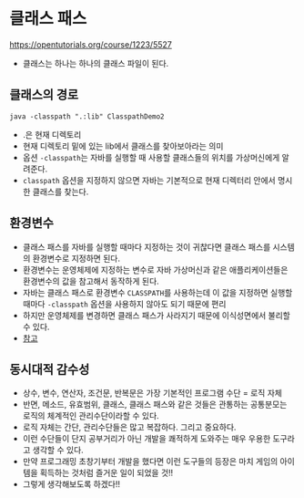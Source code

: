 # 클래스 패스  

https://opentutorials.org/course/1223/5527  

- 클래스는 하나는 하나의 클래스 파일이 된다.  

## 클래스의 경로  

`java -classpath ".:lib" ClasspathDemo2`  
- .은 현재 디렉토리  
- 현재 디렉토리 밑에 있는 lib에서 클래스를 찾아보아라는 의미  
- 옵션 `-classpath`는 자바를 실행할 때 사용할 클래스들의 위치를 가상머신에게 알려준다.  
- `classpath` 옵션을 지정하지 않으면 자바는 기본적으로 현재 디렉터리 안에서 명시한 클래스를 찾는다.  


## 환경변수  

- 클래스 패스를 자바를 실행할 때마다 지정하는 것이 귀찮다면 클래스 패스를 시스템의 환경변수로 지정하면 된다.  
- 환경변수는 운영체제에 지정하는 변수로 자바 가상머신과 같은 애플리케이션들은 환경변수의 값을 참고해서 동작하게 된다.   
- 자바는 클래스 패스로 환경변수 `CLASSPATH`를 사용하는데 이 값을 지정하면 실행할 때마다 `-classpath` 옵션을 사용하지 않아도 되기 때문에 편리  
- 하지만 운영체제를 변경하면 클래스 패스가 사라지기 때문에 이식성면에서 불리할 수 있다.  
- [참고](https://opentutorials.org/module/516/5245)  

## 동시대적 감수성  

- 상수, 변수, 연산자, 조건문, 반복문은 가장 기본적인 프로그램 수단 = 로직 자체  
- 반면, 메소드, 유효범위, 클래스, 클래스 패스와 같은 것들은 관통하는 공통분모는 로직의 체계적인 관리수단이라할 수 있다.  
 - 로직 자체는 간단, 관리수단들은 많고 복잡하다. 그리고 중요하다.  
 - 이런 수단들이 단지 공부거리가 아닌 개발을 쾌적하게 도와주는 매우 우용한 도구라고 생각할 수 있다.  
 - 만약 프로그래밍 초창기부터 개발을 했다면 이런 도구들의 등장은 마치 게임의 아이템을 획득하는 것처럼 즐거운 일이 되었을 것!! 
 - 그렇게 생각해보도록 하겠다!! 